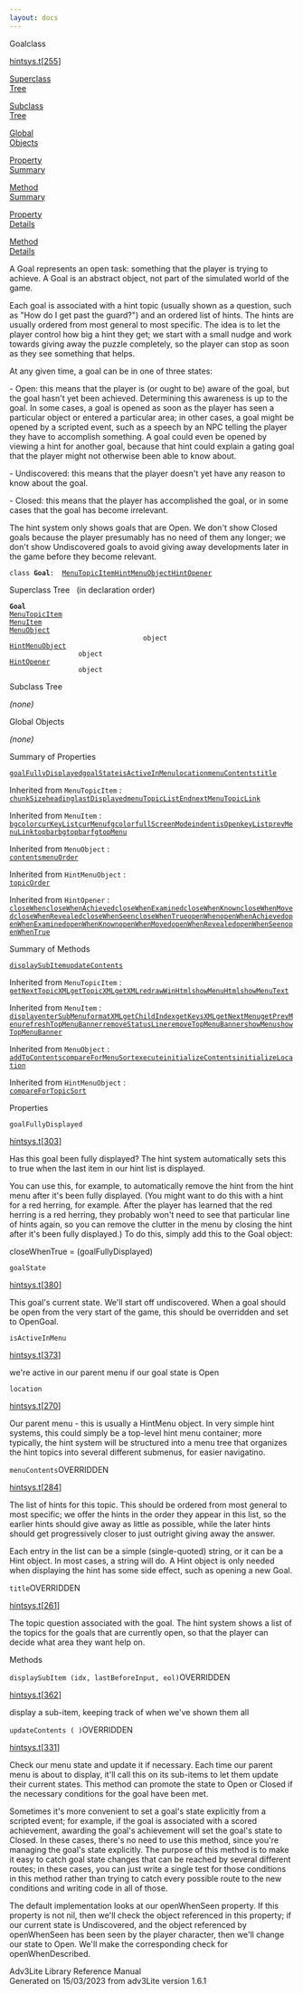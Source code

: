 ```yaml
---
layout: docs
---
```

<span class="title">Goal</span><span class="type">class</span>

[hintsys.t](../file/hintsys.t.html)\[[255](../source/hintsys.t.html#255)\]

[Superclass  
Tree](#_SuperClassTree_)

[Subclass  
Tree](#_SubClassTree_)

[Global  
Objects](#_ObjectSummary_)

[Property  
Summary](#_PropSummary_)

[Method  
Summary](#_MethodSummary_)

[Property  
Details](#_Properties_)

[Method  
Details](#_Methods_)



A Goal represents an open task: something that the player is trying to
achieve. A Goal is an abstract object, not part of the simulated world
of the game.

Each goal is associated with a hint topic (usually shown as a question,
such as "How do I get past the guard?") and an ordered list of hints.
The hints are usually ordered from most general to most specific. The
idea is to let the player control how big a hint they get; we start with
a small nudge and work towards giving away the puzzle completely, so the
player can stop as soon as they see something that helps.

At any given time, a goal can be in one of three states:

\- Open: this means that the player is (or ought to be) aware of the
goal, but the goal hasn't yet been achieved. Determining this awareness
is up to the goal. In some cases, a goal is opened as soon as the player
has seen a particular object or entered a particular area; in other
cases, a goal might be opened by a scripted event, such as a speech by
an NPC telling the player they have to accomplish something. A goal
could even be opened by viewing a hint for another goal, because that
hint could explain a gating goal that the player might not otherwise
been able to know about.

\- Undiscovered: this means that the player doesn't yet have any reason
to know about the goal.

\- Closed: this means that the player has accomplished the goal, or in
some cases that the goal has become irrelevant.

The hint system only shows goals that are Open. We don't show Closed
goals because the player presumably has no need of them any longer; we
don't show Undiscovered goals to avoid giving away developments later in
the game before they become relevant.

`class `**`Goal`**` :   `[`MenuTopicItem`](../object/MenuTopicItem.html)[`HintMenuObject`](../object/HintMenuObject.html)[`HintOpener`](../object/HintOpener.html)



<span id="_SuperClassTree_"></span>



<span class="hdln">Superclass Tree</span>   (in declaration order)



**`Goal`**  
[`MenuTopicItem`](../object/MenuTopicItem.html)  
[`MenuItem`](../object/MenuItem.html)  
[`MenuObject`](../object/MenuObject.html)  
`                                 object`  
[`HintMenuObject`](../object/HintMenuObject.html)  
`                 object`  
[`HintOpener`](../object/HintOpener.html)  
`                 object`  
<span id="_SubClassTree_"></span>



<span class="hdln">Subclass Tree</span>  



*(none)* <span id="_ObjectSummary_"></span>



<span class="hdln">Global Objects</span>  



*(none)* <span id="_PropSummary_"></span>



<span class="hdln">Summary of Properties</span>  



[`goalFullyDisplayed`](#goalFullyDisplayed)[`goalState`](#goalState)[`isActiveInMenu`](#isActiveInMenu)[`location`](#location)[`menuContents`](#menuContents)[`title`](#title)

Inherited from `MenuTopicItem` :  
[`chunkSize`](../object/MenuTopicItem.html#chunkSize)[`heading`](../object/MenuTopicItem.html#heading)[`lastDisplayed`](../object/MenuTopicItem.html#lastDisplayed)[`menuTopicListEnd`](../object/MenuTopicItem.html#menuTopicListEnd)[`nextMenuTopicLink`](../object/MenuTopicItem.html#nextMenuTopicLink)

Inherited from `MenuItem` :  
[`bgcolor`](../object/MenuItem.html#bgcolor)[`curKeyList`](../object/MenuItem.html#curKeyList)[`curMenu`](../object/MenuItem.html#curMenu)[`fgcolor`](../object/MenuItem.html#fgcolor)[`fullScreenMode`](../object/MenuItem.html#fullScreenMode)[`indent`](../object/MenuItem.html#indent)[`isOpen`](../object/MenuItem.html#isOpen)[`keyList`](../object/MenuItem.html#keyList)[`prevMenuLink`](../object/MenuItem.html#prevMenuLink)[`topbarbg`](../object/MenuItem.html#topbarbg)[`topbarfg`](../object/MenuItem.html#topbarfg)[`topMenu`](../object/MenuItem.html#topMenu)

Inherited from `MenuObject` :  
[`contents`](../object/MenuObject.html#contents)[`menuOrder`](../object/MenuObject.html#menuOrder)

Inherited from `HintMenuObject` :  
[`topicOrder`](../object/HintMenuObject.html#topicOrder)

Inherited from `HintOpener` :  
[`closeWhen`](../object/HintOpener.html#closeWhen)[`closeWhenAchieved`](../object/HintOpener.html#closeWhenAchieved)[`closeWhenExamined`](../object/HintOpener.html#closeWhenExamined)[`closeWhenKnown`](../object/HintOpener.html#closeWhenKnown)[`closeWhenMoved`](../object/HintOpener.html#closeWhenMoved)[`closeWhenRevealed`](../object/HintOpener.html#closeWhenRevealed)[`closeWhenSeen`](../object/HintOpener.html#closeWhenSeen)[`closeWhenTrue`](../object/HintOpener.html#closeWhenTrue)[`openWhen`](../object/HintOpener.html#openWhen)[`openWhenAchieved`](../object/HintOpener.html#openWhenAchieved)[`openWhenExamined`](../object/HintOpener.html#openWhenExamined)[`openWhenKnown`](../object/HintOpener.html#openWhenKnown)[`openWhenMoved`](../object/HintOpener.html#openWhenMoved)[`openWhenRevealed`](../object/HintOpener.html#openWhenRevealed)[`openWhenSeen`](../object/HintOpener.html#openWhenSeen)[`openWhenTrue`](../object/HintOpener.html#openWhenTrue)

<span id="_MethodSummary_"></span>



<span class="hdln">Summary of Methods</span>  



[`displaySubItem`](#displaySubItem)[`updateContents`](#updateContents)

Inherited from `MenuTopicItem` :  
[`getNextTopicXML`](../object/MenuTopicItem.html#getNextTopicXML)[`getTopicXML`](../object/MenuTopicItem.html#getTopicXML)[`getXML`](../object/MenuTopicItem.html#getXML)[`redrawWinHtml`](../object/MenuTopicItem.html#redrawWinHtml)[`showMenuHtml`](../object/MenuTopicItem.html#showMenuHtml)[`showMenuText`](../object/MenuTopicItem.html#showMenuText)

Inherited from `MenuItem` :  
[`display`](../object/MenuItem.html#display)[`enterSubMenu`](../object/MenuItem.html#enterSubMenu)[`formatXML`](../object/MenuItem.html#formatXML)[`getChildIndex`](../object/MenuItem.html#getChildIndex)[`getKeysXML`](../object/MenuItem.html#getKeysXML)[`getNextMenu`](../object/MenuItem.html#getNextMenu)[`getPrevMenu`](../object/MenuItem.html#getPrevMenu)[`refreshTopMenuBanner`](../object/MenuItem.html#refreshTopMenuBanner)[`removeStatusLine`](../object/MenuItem.html#removeStatusLine)[`removeTopMenuBanner`](../object/MenuItem.html#removeTopMenuBanner)[`showMenu`](../object/MenuItem.html#showMenu)[`showTopMenuBanner`](../object/MenuItem.html#showTopMenuBanner)

Inherited from `MenuObject` :  
[`addToContents`](../object/MenuObject.html#addToContents)[`compareForMenuSort`](../object/MenuObject.html#compareForMenuSort)[`execute`](../object/MenuObject.html#execute)[`initializeContents`](../object/MenuObject.html#initializeContents)[`initializeLocation`](../object/MenuObject.html#initializeLocation)

Inherited from `HintMenuObject` :  
[`compareForTopicSort`](../object/HintMenuObject.html#compareForTopicSort)



<span id="_Properties_"></span>



<span class="hdln">Properties</span>  



<span id="goalFullyDisplayed"></span>

`goalFullyDisplayed`

[hintsys.t](../file/hintsys.t.html)\[[303](../source/hintsys.t.html#303)\]



Has this goal been fully displayed? The hint system automatically sets
this to true when the last item in our hint list is displayed.

You can use this, for example, to automatically remove the hint from the
hint menu after it's been fully displayed. (You might want to do this
with a hint for a red herring, for example. After the player has learned
that the red herring is a red herring, they probably won't need to see
that particular line of hints again, so you can remove the clutter in
the menu by closing the hint after it's been fully displayed.) To do
this, simply add this to the Goal object:

  
closeWhenTrue = (goalFullyDisplayed)



<span id="goalState"></span>

`goalState`

[hintsys.t](../file/hintsys.t.html)\[[380](../source/hintsys.t.html#380)\]



This goal's current state. We'll start off undiscovered. When a goal
should be open from the very start of the game, this should be
overridden and set to OpenGoal.



<span id="isActiveInMenu"></span>

`isActiveInMenu`

[hintsys.t](../file/hintsys.t.html)\[[373](../source/hintsys.t.html#373)\]



we're active in our parent menu if our goal state is Open



<span id="location"></span>

`location`

[hintsys.t](../file/hintsys.t.html)\[[270](../source/hintsys.t.html#270)\]



Our parent menu - this is usually a HintMenu object. In very simple hint
systems, this could simply be a top-level hint menu container; more
typically, the hint system will be structured into a menu tree that
organizes the hint topics into several different submenus, for easier
navigatino.



<span id="menuContents"></span>

`menuContents`<span class="rem">OVERRIDDEN</span>

[hintsys.t](../file/hintsys.t.html)\[[284](../source/hintsys.t.html#284)\]



The list of hints for this topic. This should be ordered from most
general to most specific; we offer the hints in the order they appear in
this list, so the earlier hints should give away as little as possible,
while the later hints should get progressively closer to just outright
giving away the answer.

Each entry in the list can be a simple (single-quoted) string, or it can
be a Hint object. In most cases, a string will do. A Hint object is only
needed when displaying the hint has some side effect, such as opening a
new Goal.



<span id="title"></span>

`title`<span class="rem">OVERRIDDEN</span>

[hintsys.t](../file/hintsys.t.html)\[[261](../source/hintsys.t.html#261)\]



The topic question associated with the goal. The hint system shows a
list of the topics for the goals that are currently open, so that the
player can decide what area they want help on.



<span id="_Methods_"></span>



<span class="hdln">Methods</span>  



<span id="displaySubItem"></span>

`displaySubItem (idx, lastBeforeInput, eol)`<span class="rem">OVERRIDDEN</span>

[hintsys.t](../file/hintsys.t.html)\[[362](../source/hintsys.t.html#362)\]



display a sub-item, keeping track of when we've shown them all



<span id="updateContents"></span>

`updateContents ( )`<span class="rem">OVERRIDDEN</span>

[hintsys.t](../file/hintsys.t.html)\[[331](../source/hintsys.t.html#331)\]



Check our menu state and update it if necessary. Each time our parent
menu is about to display, it'll call this on its sub-items to let them
update their current states. This method can promote the state to Open
or Closed if the necessary conditions for the goal have been met.

Sometimes it's more convenient to set a goal's state explicitly from a
scripted event; for example, if the goal is associated with a scored
achievement, awarding the goal's achievement will set the goal's state
to Closed. In these cases, there's no need to use this method, since
you're managing the goal's state explicitly. The purpose of this method
is to make it easy to catch goal state changes that can be reached by
several different routes; in these cases, you can just write a single
test for those conditions in this method rather than trying to catch
every possible route to the new conditions and writing code in all of
those.

The default implementation looks at our openWhenSeen property. If this
property is not nil, then we'll check the object referenced in this
property; if our current state is Undiscovered, and the object
referenced by openWhenSeen has been seen by the player character, then
we'll change our state to Open. We'll make the corresponding check for
openWhenDescribed.





Adv3Lite Library Reference Manual  
Generated on 15/03/2023 from adv3Lite version 1.6.1


